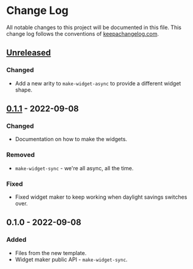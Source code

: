 # Change Log
All notable changes to this project will be documented in this file. This change log follows the conventions of [keepachangelog.com](http://keepachangelog.com/).

## [Unreleased]
### Changed
- Add a new arity to `make-widget-async` to provide a different widget shape.

## [0.1.1] - 2022-09-08
### Changed
- Documentation on how to make the widgets.

### Removed
- `make-widget-sync` - we're all async, all the time.

### Fixed
- Fixed widget maker to keep working when daylight savings switches over.

## 0.1.0 - 2022-09-08
### Added
- Files from the new template.
- Widget maker public API - `make-widget-sync`.

[Unreleased]: https://github.com/your-name/parchment/compare/0.1.1...HEAD
[0.1.1]: https://github.com/your-name/parchment/compare/0.1.0...0.1.1

